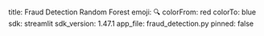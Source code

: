 title: Fraud Detection Random Forest
emoji: 🔍
colorFrom: red
colorTo: blue
sdk: streamlit
sdk_version: 1.47.1
app_file: fraud_detection.py
pinned: false
